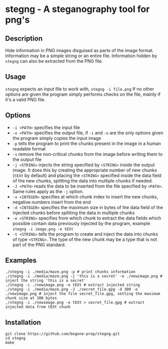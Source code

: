 # stegng - A steganography tool for png's

## Description
Hide information in PNG images disguised as parts of the image format.
Information may be a simple string or an entire file. Information hidden by
`stegng` can also be extracted from the PNG file.

## Usage
`stegng` expects an input file to work with, `stegng -i file.png`
If no other options are given the program simply performs checks on the file,
mainly if it's a valid PNG file.

## Options

+ `-i <PATH>` specifies the input file
+ `-o <PATH>` specifies the output file, if `-i` and `-o` are the only options
given the program simply copies the input image
+ `-p` tells the program to print the chunks present in the image in a human readable format
+ `-s` remove the non-critical chunks from the image before writing them to the output file
+ `-j <STRING>` injects the string specified by `<STRING>` inside the output image.
It does this by creating the appropriate number of new chunks (`tEXt` by default)
and placing the `<STRING>` specified inside the data field of the new chunks,
splitting the data into multiple chunks if needed.
+ `-J <PATH>` reads the data to be inserted from the file specified by `<PATH>`.
Same rules apply as the `-j` option.
+ `-x <INTEGER>` specifies at which chunk index to insert the new chunks,
negative numbers insert from the end
+ `-d <INTEGER>` specifies the maximum size in bytes of the data field of the
injected chunks before splitting the data in multiple chunks
+ `-e <STRING>` specifies from which chunk to extract the data fields which
possible contain data previously injected by the program, example `stegng -i image.png -e tEXt`
+ `-t <STRING>` tells the program to create and inject the data into chunks of
type `<STRING>`. The type of the new chunk may be a type that is not part of
the PNG standard.

## Examples

```
./stegng -i ./media/maze.png -p # print chunks information
./stegng -i ./media/maze.png -j 'this is a secret' -o ./newimage.png # inject the string 'this is a secret'
./stegng -i ./newimage.png -e tEXt # extract injected string
./stegng -i ./media/maze.png -J ./secret_file.gpg -d 300 -o ./newimage.png # inject the file secret_file.gpg, setting the maximum chunk size at 300 bytes
./stegng -i ./newimage.png -e tEXt > secret_file.gpg # extract injected data from tEXt chunk
```

## Installation
```
git clone https://github.com/begone-prop/stegng.git
cd stegng
make
```
